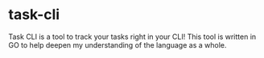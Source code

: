 # task-cli
Task CLI is a tool to track your tasks right in your CLI! This tool is written in GO to help deepen my understanding of the language as a whole.
